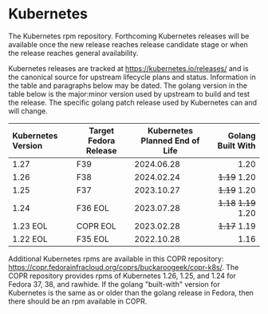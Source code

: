 # Kubernetes

The Kubernetes rpm repository. Forthcoming Kubernetes releases will be available once the new release reaches release candidate stage or when the release reaches general availability.

Kubernetes releases are tracked at https://kubernetes.io/releases/ and is the canonical source for upstream lifecycle plans and status. Information in the table and paragraphs below may be dated. The golang version in the table below is the major:minor version used by upstream to build and test the release. The specific golang patch release used by Kubernetes can and will change.

| Kubernetes Version | Target Fedora Release | Kubernetes Planned End of Life | Golang Built With |
| :--- | --- | --- | ---: |
| 1.27 | F39 | 2024.06.28 | 1.20 |
| 1.26 | F38 | 2024.02.24 | ~~1.19~~ 1.20 |
| 1.25 | F37 | 2023.10.27 | ~~1.19~~ 1.20 |
| 1.24   | F36 EOL | 2023.07.28 | ~~1.18~~ ~~1.19~~ 1.20 |
| 1.23 EOL | COPR EOL | 2023.02.28 | ~~1.17~~ 1.19 |
| 1.22 EOL | F35 EOL | 2022.10.28 | 1.16 |

Additional Kubernetes rpms are available in this COPR repository: https://copr.fedorainfracloud.org/coprs/buckaroogeek/copr-k8s/. The COPR repository provides rpms of Kubernetes 1.26, 1.25, and 1.24 for Fedora 37, 38, and rawhide. If the golang "built-with" version for Kubernetes is the same as or older than the golang release in Fedora, then there should be an rpm available in COPR.

